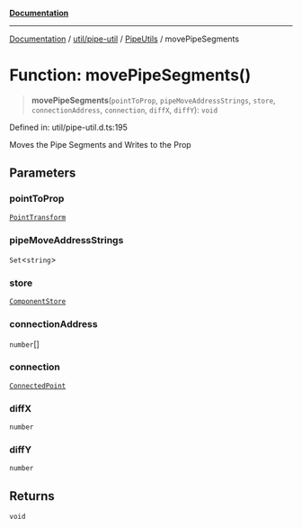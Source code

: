[**Documentation**](../../../../../index.md)

***

[Documentation](../../../../../index.md) / [util/pipe-util](../../../index.md) / [PipeUtils](../index.md) / movePipeSegments

# Function: movePipeSegments()

> **movePipeSegments**(`pointToProp`, `pipeMoveAddressStrings`, `store`, `connectionAddress`, `connection`, `diffX`, `diffY`): `void`

Defined in: util/pipe-util.d.ts:195

Moves the Pipe Segments and Writes to the Prop

## Parameters

### pointToProp

[`PointTransform`](../type-aliases/PointTransform.md)

### pipeMoveAddressStrings

`Set`\<`string`\>

### store

[`ComponentStore`](../../../../../stores/ComponentStore/classes/ComponentStore.md)

### connectionAddress

`number`[]

### connection

[`ConnectedPoint`](../interfaces/ConnectedPoint.md)

### diffX

`number`

### diffY

`number`

## Returns

`void`
